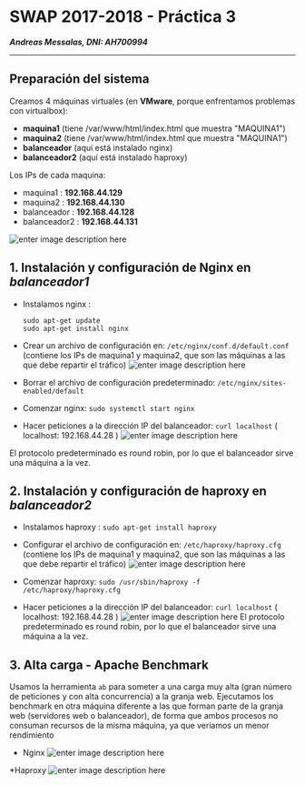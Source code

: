 
# SWAP 2017-2018 -  Práctica 3
***Andreas Messalas, DNI: AH700994***

----------

## Preparación del sistema


Creamos 4 máquinas virtuales (en **VMware**, porque enfrentamos problemas con virtualbox):  
* **maquina1** (tiene /var/www/html/index.html que muestra "MAQUINA1")
* **maquina2** (tiene /var/www/html/index.html que muestra "MAQUINA1")
* **balanceador** (aquí está instalado nginx)
* **balanceador2** (aquí está instalado haproxy)

Los IPs de cada maquina:
* maquina1   : **192.168.44.129**
* maquina2   : **192.168.44.130**
* balanceador : **192.168.44.128**  
* balanceador2 : **192.168.44.131**

![enter image description here](https://raw.githubusercontent.com/andreasmess/swap1718/master/practica3/a.png)

## 1. Instalación y configuración de Nginx en *balanceador1*

* Instalamos nginx :
 
      sudo apt-get update 
      sudo apt-get install nginx  
 * Crear un archivo de configuración en: `/etc/nginx/conf.d/default.conf`	
 (contiene los IPs de maquina1 y maquina2, que son las máquinas a las que debe repartir el tráfico)
	![enter image description here](https://raw.githubusercontent.com/andreasmess/swap1718/master/practica3/b.JPG)
* Borrar el archivo de configuración predeterminado: `/etc/nginx/sites-enabled/default`
* Comenzar nginx: `sudo systemctl start nginx`
* Hacer peticiones a la dirección IP del balanceador:  `curl localhost`
( localhost: 192.168.44.28 )
![enter image description here](https://raw.githubusercontent.com/andreasmess/swap1718/master/practica3/4.JPG)

El protocolo predeterminado es round robin, por lo que el balanceador sirve una máquina a la vez.

## 2. Instalación y configuración de haproxy en *balanceador2*

*  Instalamos haproxy  : `sudo apt-get install haproxy`
* Configurar el archivo de configuración en: `/etc/haproxy/haproxy.cfg`
(contiene los IPs de maquina1 y maquina2, que son las máquinas a las que debe repartir el tráfico)
![enter image description here](https://raw.githubusercontent.com/andreasmess/swap1718/master/practica3/6.JPG)

* Comenzar haproxy: `sudo /usr/sbin/haproxy -f /etc/haproxy/haproxy.cfg`
* Hacer peticiones a la dirección IP del balanceador:  `curl localhost`
( localhost: 192.168.44.28 )
![enter image description here](https://raw.githubusercontent.com/andreasmess/swap1718/master/practica3/7.JPG)
El protocolo predeterminado es round robin, por lo que el balanceador sirve una máquina a la vez.

## 3. Alta carga - Apache Benchmark
Usamos la herramienta `ab` para someter a una carga muy alta  (gran número de peticiones y con alta concurrencia) a la granja web. Ejecutamos los benchmark en otra máquina diferente a las que forman parte de la granja web (servidores web o balanceador), de forma que ambos procesos no consuman recursos de la misma máquina, ya que veríamos un menor rendimiento

* Nginx
 ![enter image description here](https://raw.githubusercontent.com/andreasmess/swap1718/master/practica3/c.jpg)


*Haproxy
![enter image description here](https://raw.githubusercontent.com/andreasmess/swap1718/master/practica3/10.jpg)
